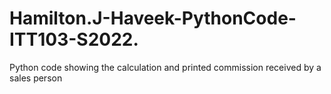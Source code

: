 # Hamilton.J-Haveek-PythonCode-ITT103-S2022.
Python code showing the calculation and printed commission received by a sales person
